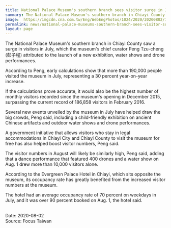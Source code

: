 ```yaml
---
title: National Palace Museum's southern branch sees visitor surge in July
summary: The National Palace Museum's southern branch in Chiayi County saw a surge in visitors in July, which the museum's chief curator Peng Tzu-cheng (彭子程) attributed to the launch of a new exhibition, water shows and drone performances.
image:  https://imgcdn.cna.com.tw/Eng/WebEngPhotos/1024/2020/20200802/1024x681_070065904021.jpg
permalink: news/national-palace-museums-southern-branch-sees-visitor-surge-in-july/
layout: page
---
```

The National Palace Museum's southern branch in Chiayi County saw a surge in visitors in July, which the museum's chief curator Peng Tzu-cheng (彭子程) attributed to the launch of a new exhibition, water shows and drone performances.

According to Peng, early calculations show that more than 190,000 people visited the museum in July, representing a 30 percent year-on-year increase.

If the calculations prove accurate, it would also be the highest number of monthly visitors recorded since the museum's opening in December 2015, surpassing the current record of 186,858 visitors in February 2016.

Several new events unveiled by the museum in July have helped draw the big crowds, Peng said, including a child-friendly exhibition on ancient Chinese artifacts and outdoor water shows and drone performances.

A government initiative that allows visitors who stay in legal accommodations in Chiayi City and Chiayi County to visit the museum for free has also helped boost visitor numbers, Peng said.

The visitor numbers in August will likely be similarly high, Peng said, adding that a dance performance that featured 400 drones and a water show on Aug. 1 drew more than 10,000 visitors alone.

According to the Evergreen Palace Hotel in Chiayi, which sits opposite the museum, its occupancy rate has greatly benefited from the increased visitor numbers at the museum.

The hotel had an average occupancy rate of 70 percent on weekdays in July, and it was over 90 percent booked on Aug. 1, the hotel said.

<br/>
Date: 2020-08-02
<br/>
Source: Focus Taiwan
